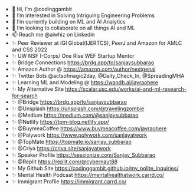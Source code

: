 - 👋 Hi, I’m @codinggambit
- 👀 I’m interested in Solving Intriguing Engineering Problems
- 🌱 I’m currently building on ML and AI Analytics
- 💞️ I’m looking to collaborate on all things AI and ML
- 📫 Reach me @aiwhiz on Linkedin
- ✨ Peer Reviewer at IGI Global(IJERTCS), PeerJ and Amazon for AMLC and CSS 2022
- ✨ UW NSF I-Corps/ One Rise WEF Startup Mentor
- ✨ Bridge Connections https://brdg.app/to/sanjaysubbarao
- ✨ Amazon Author @ https://amazon.com/author/nextgenai
- ✨ Twitter Bots @actsofmagic2day, @Daily_Check_In, @SpreadingMHA
- ✨ Learning ML and Modeling @ https://wandb.ai/jayraohere
- ✨ My Alternative Site https://scalar.usc.edu/works/ai-and-ml-research-for-search
- ✨ @Bridge https://brdg.app/to/sanjaysubbarao
- ✨ @Unsplash https://unsplash.com/@travelingzombie
- ✨ @Medium https://medium.com/@sanjaysubbarao 
- ✨ @Netlify https://tpm-blog.netlify.app/ 
- ✨ @BuymeaCoffee https://www.buymeacoffee.com/jayraohere
- ✨ @Polywork https://www.polywork.com/sanjayatwork
- ✨ @TopMate https://topmate.io/sanjay_subbarao
- ✨ @Criya https://criya.site/sanjayatwork
- ✨ Speaker Profile https://sessionize.com/Sanjay_Subbarao
- ✨ @Replit https://replit.com/@cybernaut88
- ✨ My Github Site https://codinggambit.github.io/my_polite_inquiries/
- ✨ Mental Health Podcast https://mentalhealthatwork.carrd.co/
- ✨ Immigrant Profile https://immigrant.carrd.co/
